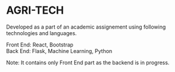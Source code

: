 # AGRI-TECH

Developed as a part of an academic assignement using following technologies and languages.

Front End: React, Bootstrap <br/>
Back End: Flask, Machine Learning, Python


Note: It contains only Front End part as the backend is in progress.
